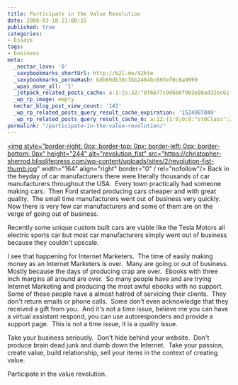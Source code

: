 ```yaml
---
title: Participate in the Value Revolution
date: 2008-03-18 21:00:15
published: true
categories:
- Essays
tags:
- business
meta:
  _nectar_love: '0'
  _sexybookmarks_shortUrl: http://b2l.me/42kte
  _sexybookmarks_permaHash: bdb69db38c3bb2464bc693ef0c6a9999
  _wpas_done_all: '1'
  _jetpack_related_posts_cache: a:1:{s:32:"8f6677c9d6b0f903e98ad32ec61f8deb";a:2:{s:7:"expires";i:1464859372;s:7:"payload";a:3:{i:0;a:1:{s:2:"id";i:267;}i:1;a:1:{s:2:"id";i:654;}i:2;a:1:{s:2:"id";i:1157;}}}}
  _wp_rp_image: empty
  nectar_blog_post_view_count: '141'
  _wp_rp_related_posts_query_result_cache_expiration: '1524987849'
  _wp_rp_related_posts_query_result_cache_6: a:12:{i:0;O:8:"stdClass":2:{s:7:"post_id";s:3:"866";s:5:"score";s:17:"24.64482045356098";}i:1;O:8:"stdClass":2:{s:7:"post_id";s:3:"840";s:5:"score";s:18:"19.329822151343585";}i:2;O:8:"stdClass":2:{s:7:"post_id";s:4:"1157";s:5:"score";s:17:"19.31036404035517";}i:3;O:8:"stdClass":2:{s:7:"post_id";s:4:"1195";s:5:"score";s:18:"18.499433824122082";}i:4;O:8:"stdClass":2:{s:7:"post_id";s:3:"863";s:5:"score";s:18:"18.499433824122082";}i:5;O:8:"stdClass":2:{s:7:"post_id";s:3:"674";s:5:"score";s:18:"18.499433824122082";}i:6;O:8:"stdClass":2:{s:7:"post_id";s:3:"222";s:5:"score";s:18:"17.742924048365257";}i:7;O:8:"stdClass":2:{s:7:"post_id";s:3:"355";s:5:"score";s:16:"17.6807381703383";}i:8;O:8:"stdClass":2:{s:7:"post_id";s:4:"1821";s:5:"score";s:17:"17.13259757398502";}i:9;O:8:"stdClass":2:{s:7:"post_id";s:4:"1133";s:5:"score";s:17:"17.13259757398502";}i:10;O:8:"stdClass":2:{s:7:"post_id";s:4:"4873";s:5:"score";s:18:"16.686310471364983";}i:11;O:8:"stdClass":2:{s:7:"post_id";s:4:"1203";s:5:"score";s:18:"14.140971799601532";}}
permalink: "/participate-in-the-value-revolution/"
---
```

<a href="https://christopher-sherrod.blisslifepress.com/wp-content/uploads/sites/2/revolution-fist.jpg" rel="nofollow"><img style="border-right: 0px; border-top: 0px; border-left: 0px; border-bottom: 0px" height="244" alt="revolution_fist" src="https://christopher-sherrod.blisslifepress.com/wp-content/uploads/sites/2/revolution-fist-thumb.jpg" width="164" align="right" border="0" / rel="nofollow"/></a> Back in the heyday of car manufacturers there were literally thousands of car manufacturers throughout the USA.&#160; Every town practically had someone making cars.&#160; Then Ford started producing cars cheaper and with great quality.&#160; The small time manufacturers went out of business very quickly.&#160; Now there is very few car manufacturers and some of them are on the verge of going out of business.

Recently some unique custom built cars are viable like the Tesla Motors all electric sports car but most car manufacturers simply went out of business because they couldn't upscale.

I see that happening for Internet Marketers.&#160; The time of easily making money as an Internet Marketers is over.&#160; Many are going or out of business.&#160; Mostly because the days of producing crap are over.&#160; Ebooks with three inch margins all around are over.&#160; So many people have and are trying Internet Marketing and producing the most awful ebooks with no support.&#160; Some of these people have a almost hatred of servicing their clients.&#160; They don't return emails or phone calls.&#160; Some don't even acknowledge that they received a gift from you.&#160; And it's not a time issue, believe me you can have a virtual assistant respond, you can use autoresponders and provide a support page.&#160; This is not a time issue, it is a quality issue.

Take your business seriously.&#160; Don't hide behind your website.&#160; Don't produce brain dead junk and dumb down the Internet.&#160; Take your passion, create value, build relationship, sell your items in the context of creating value.

Participate in the value revolution.
